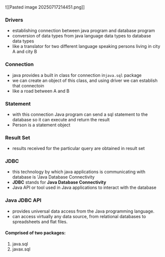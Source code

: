 
![[Pasted image 20250717214451.png]]
### Drivers

- establishing connection between java program and database program
- conversion of data types from java language data types to database data types
- like a translator for two different language speaking persons living in city A and city B
### Connection
- java provides a built in class for connection in`java.sql` package
- we can create an object of this class, and using driver we can establish that connectoin
- like a road between A and B
### Statement
- with this connection Java program can send a sql statement to the database so it can execute and return the result
- Person is a statement object
### Result Set
- results received for the particular query are obtained in result set 
### JDBC
- this technology by which java applications is communicating with database is 'Java Database Connectivity
- **JDBC** stands for **Java Database Connectivity**
- Java API or tool used in Java applications to interact with the database
### Java JDBC API
- provides universal data access from the Java programming language.
- can access virtually any data source, from relational databases to spreadsheets and flat files.
#### Comprised of two packages:
1. java.sql
2. javax.sql